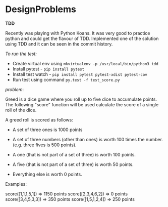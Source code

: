 # DesignProblems


**TDD**

Recently was playing with Python Koans. It was very good to practice python and could get the flavour of TDD. Implemented one of the solution using TDD and it can be seen in the commit history.

*To run the test:*

* Create virtual env using `mkvirtualenv -p /usr/local/bin/python3 tdd`
* Install pytest - `pip install pytest`
* Install test watch - `pip install pytest pytest-xdist pytest-cov`
* Run test using command `py.test -f test_score.py`


*problem*:

 Greed is a dice game where you roll up to five dice to accumulate
 points.  The following "score" function will be used calculate the
 score of a single roll of the dice.

 A greed roll is scored as follows:

 * A set of three ones is 1000 points

 * A set of three numbers (other than ones) is worth 100 times the
   number. (e.g. three fives is 500 points).

 * A one (that is not part of a set of three) is worth 100 points.

 * A five (that is not part of a set of three) is worth 50 points.

 * Everything else is worth 0 points.


 Examples:

 score([1,1,1,5,1]) => 1150 points
 score([2,3,4,6,2]) => 0 points
 score([3,4,5,3,3]) => 350 points
 score([1,5,1,2,4]) => 250 points

